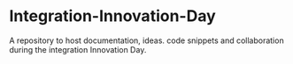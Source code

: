 # Integration-Innovation-Day
A repository to host documentation, ideas. code snippets and collaboration during the integration Innovation Day.

